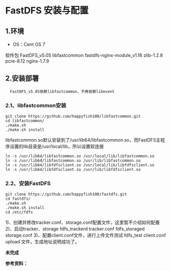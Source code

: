 # FastDFS 安装与配置


## 1.环境

- OS：Cent OS 7

软件包
  FastDFS_v5.05
  libfastcommon
  fastdfs-nginx-module_v1.16
  zlib-1.2.8
  pcre-8.12
  nginx-1.7.9


## 2.安装部署
      FastDFS_v5.05依赖libfastcommon，不再依赖libevent
### 2.1、libfastcommon安装
```
git clone https://github.com/happyfish100/libfastcommon.git
cd libfastcommon/
./make.sh
./make.sh install
```    
libfastcommon.so默认安装到了/usr/lib64/libfastcommon.so，而FastDFS主程序设置的lib目录是/usr/local/lib，所以设置软连接
```
ln -s /usr/lib64/libfastcommon.so /usr/local/lib/libfastcommon.so
ln -s /usr/lib64/libfastcommon.so /usr/lib/libfastcommon.so
ln -s /usr/lib64/libfdfsclient.so /usr/local/lib/libfdfsclient.so
ln -s /usr/lib64/libfdfsclient.so /usr/lib/libfdfsclient.so
```


### 2.2、安装FastDFS

```
git clone https://github.com/happyfish100/fastdfs.git
cd fastdfs/
./make.sh
./make.sh install
cd /etc/fdfs
```
1)、创建并修改tracker.conf、storage.conf配置文件，这里暂不介绍如何配置
2)、启动tracker、storage
fdfs_trackerd tracker.conf
fdfs_storaged storage.conf
3)、配置client.conf文件，进行上传文件测试
fdfs_test client.conf upload 文件，生成地址说明成功了。




**未完成**



**参考资料：**
